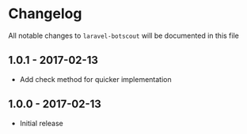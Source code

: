 # Changelog

All notable changes to `laravel-botscout` will be documented in this file

## 1.0.1 - 2017-02-13

- Add check method for quicker implementation

## 1.0.0 - 2017-02-13

- Initial release
